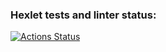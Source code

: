 ### Hexlet tests and linter status:
[![Actions Status](https://github.com/chebok/algorithms-project-69/workflows/hexlet-check/badge.svg)](https://github.com/chebok/algorithms-project-69/actions)